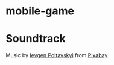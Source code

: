 # mobile-game

# Soundtrack
Music by <a href="https://pixabay.com/users/hitslab-47305729/?utm_source=link-attribution&utm_medium=referral&utm_campaign=music&utm_content=286663">Ievgen Poltavskyi</a> from <a href="https://pixabay.com/music//?utm_source=link-attribution&utm_medium=referral&utm_campaign=music&utm_content=286663">Pixabay</a>